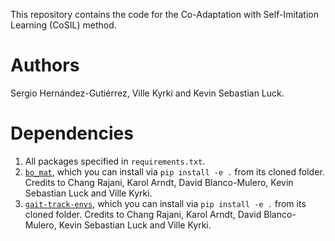 This repository contains the code for the Co-Adaptation with Self-Imitation Learning (CoSIL) method.

# Authors

Sergio Hernández-Gutiérrez, Ville Kyrki and Kevin Sebastian Luck.

# Dependencies

1. All packages specified in `requirements.txt`.
2. [`bo_mat`](https://github.com/serhez/bo-mat), which you can install via `pip install -e .` from its cloned folder. Credits to Chang Rajani, Karol Arndt, David Blanco-Mulero, Kevin Sebastian Luck and Ville Kyrki.
3. [`gait-track-envs`](https://github.com/serhez/gait-track-envs), which you can install via `pip install -e .` from its cloned folder. Credits to Chang Rajani, Karol Arndt, David Blanco-Mulero, Kevin Sebastian Luck and Ville Kyrki.
